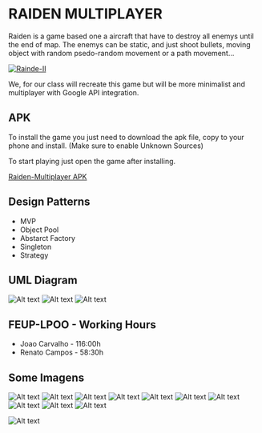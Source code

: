 # RAIDEN MULTIPLAYER
Raiden is a game based one a aircraft that have to destroy all enemys until the end of map. The enemys can be static, and just shoot bullets, moving object with random psedo-random movement or a path movement...

[![Rainde-II](https://i.ytimg.com/vi/uNyOSzVzXH4/hqdefault.jpg)](https://www.youtube.com/watch?v=uNyOSzVzXH4&t=389s "Raiden II")

We, for our class will recreate this game but will be more minimalist and multiplayer with Google API integration.

## APK
To install the game you just need to download the apk file, copy to your phone and install. (Make sure to enable Unknown Sources)

To start playing just open the game after installing.

  [Raiden-Multiplayer APK](/android/Raiden-Multiplayer.apk)
   
## Design Patterns
  * MVP
  * Object Pool
  * Abstarct Factory
  * Singleton
  * Strategy

## UML Diagram
![Alt text](/Info/DIAGRAMS/ControllerDiagramClass.png?raw=true "Controller Diagram")
![Alt text](/Info/DIAGRAMS/ModelDiagramClass.png?raw=true "Model Diagram")
![Alt text](/Info/DIAGRAMS/ScreenDiagramClass.png?raw=true "Screen Diagram")


## FEUP-LPOO - Working Hours

* Joao Carvalho - 116:00h
* Renato Campos - 58:30h

## Some Imagens
![Alt text](/Info/MOCKUPS/Mockups_Renders/MockUps_1.png?raw=true)
![Alt text](/Info/MOCKUPS/Mockups_Renders/MockUps_2.png?raw=true)
![Alt text](/Info/MOCKUPS/Mockups_Renders/MockUps_3.png?raw=true)
![Alt text](/Info/MOCKUPS/Mockups_Renders/MockUps_4.png?raw=true)
![Alt text](/Info/MOCKUPS/Mockups_Renders/MockUps_4.1.png?raw=true)
![Alt text](/Info/MOCKUPS/Mockups_Renders/MockUps_4.2.png?raw=true)
![Alt text](/Info/MOCKUPS/Mockups_Renders/MockUps_5.png?raw=true)
![Alt text](/Info/MOCKUPS/Mockups_Renders/MockUps_5.1.png?raw=true)
![Alt text](/Info/MOCKUPS/Mockups_Renders/MockUps_6.png?raw=true)
![Alt text](/Info/MOCKUPS/Mockups_Renders/MockUps_6.1.png?raw=true)


![Alt text](/Info/ListOfTestCases.png?raw=true "Expected Test Cases")
